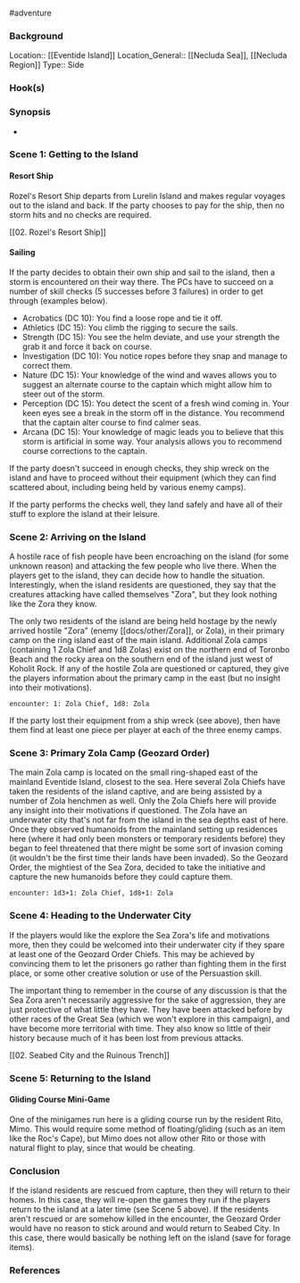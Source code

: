  #adventure 

### Background

Location:: [[Eventide Island]]
Location_General:: [[Necluda Sea]], [[Necluda Region]]
Type:: Side

### Hook(s)


### Synopsis

- 

### Scene 1: Getting to the Island

#### Resort Ship

Rozel's Resort Ship departs from Lurelin Island and makes regular voyages out to the island and back. If the party chooses to pay for the ship, then no storm hits and no checks are required.

[[02. Rozel's Resort Ship]]

#### Sailing

If the party decides to obtain their own ship and sail to the island, then a storm is encountered on their way there. The PCs have to succeed on a number of skill checks (5 successes before 3 failures) in order to get through (examples below).

- Acrobatics (DC 10): You find a loose rope and tie it off.
- Athletics (DC 15): You climb the rigging to secure the sails.
- Strength (DC 15): You see the helm deviate, and use your strength the grab it and force it back on course.
- Investigation (DC 10): You notice ropes before they snap and manage to correct them.
- Nature (DC 15): Your knowledge of the wind and waves allows you to suggest an alternate course to the captain which might allow him to steer out of the storm.
- Perception (DC 15): You detect the scent of a fresh wind coming in. Your keen eyes see a break in the storm off in the distance. You recommend that the captain alter course to find calmer seas.
- Arcana (DC 15): Your knowledge of magic leads you to believe that this storm is artificial in some way. Your analysis allows you to recommend course corrections to the captain.

If the party doesn't succeed in enough checks, they ship wreck on the island and have to proceed without their equipment (which they can find scattered about, including being held by various enemy camps).

If the party performs the checks well, they land safely and have all of their stuff to explore the island at their leisure.

### Scene 2: Arriving on the Island

A hostile race of fish people have been encroaching on the island (for some unknown reason) and attacking the few people who live there. When the players get to the island, they can decide how to handle the situation. Interestingly, when the island residents are questioned, they say that the creatures attacking have called themselves "Zora", but they look nothing like the Zora they know.

The only two residents of the island are being held hostage by the newly arrived hostile "Zora" (enemy [[docs/other/Zora]], or Zola), in their primary camp on the ring island east of the main island. Additional Zola camps (containing 1 Zola Chief and 1d8 Zolas) exist on the northern end of Toronbo Beach and the rocky area on the southern end of the island just west of Koholit Rock. If any of the hostile Zola are questioned or captured, they give the players information about the primary camp in the east (but no insight into their motivations).

`encounter: 1: Zola Chief, 1d8: Zola`

If the party lost their equipment from a ship wreck (see above), then have them find at least one piece per player at each of the three enemy camps.

### Scene 3: Primary Zola Camp (Geozard Order)

The main Zola camp is located on the small ring-shaped east of the mainland Eventide Island, closest to the sea. Here several Zola Chiefs have taken the residents of the island captive, and are being assisted by a number of Zola henchmen as well. Only the Zola Chiefs here will provide any insight into their motivations if questioned. The Zola have an underwater city that's not far from the island in the sea depths east of here. Once they observed humanoids from the mainland setting up residences here (where it had only been monsters or temporary residents before) they began to feel threatened that there might be some sort of invasion coming (it wouldn't be the first time their lands have been invaded). So the Geozard Order, the mightiest of the Sea Zora, decided to take the initiative and capture the new humanoids before they could capture them.

`encounter: 1d3+1: Zola Chief, 1d8+1: Zola`

### Scene 4: Heading to the Underwater City

If the players would like the explore the Sea Zora's life and motivations more, then they could be welcomed into their underwater city if they spare at least one of the Geozard Order Chiefs. This may be achieved by convincing them to let the prisoners go rather than fighting them in the first place, or some other creative solution or use of the Persuastion skill.

The important thing to remember in the course of any discussion is that the Sea Zora aren't necessarily aggressive for the sake of aggression, they are just protective of what little they have. They have been attacked before by other races of the Great Sea (which we won't explore in this campaign), and have become more territorial with time. They also know so little of their history because much of it has been lost from previous attacks.

[[02. Seabed City and the Ruinous Trench]]

### Scene 5: Returning to the Island

#### Gliding Course Mini-Game

One of the minigames run here is a gliding course run by the resident Rito, Mimo. This would require some method of floating/gliding (such as an item like the Roc's Cape), but Mimo does not allow other Rito or those with natural flight to play, since that would be cheating.


### Conclusion

If the island residents are rescued from capture, then they will return to their homes. In this case, they will re-open the games they run if the players return to the island at a later time (see Scene 5 above). If the residents aren't rescued or are somehow killed in the encounter, the Geozard Order would have no reason to stick around and would return to Seabed City. In this case, there would basically be nothing left on the island (save for forage items).

### References
